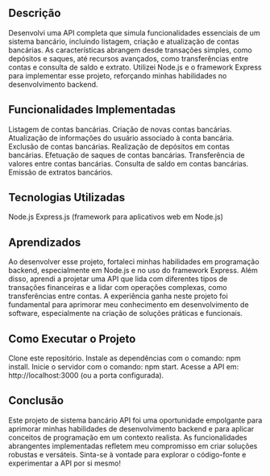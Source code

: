 ## Descrição
Desenvolvi uma API completa que simula funcionalidades essenciais de um sistema bancário, incluindo listagem, criação e atualização de contas bancárias. As características abrangem desde transações simples, como depósitos e saques, até recursos avançados, como transferências entre contas e consulta de saldo e extrato. Utilizei Node.js e o framework Express para implementar esse projeto, reforçando minhas habilidades no desenvolvimento backend.

## Funcionalidades Implementadas
Listagem de contas bancárias.
Criação de novas contas bancárias.
Atualização de informações do usuário associado à conta bancária.
Exclusão de contas bancárias.
Realização de depósitos em contas bancárias.
Efetuação de saques de contas bancárias.
Transferência de valores entre contas bancárias.
Consulta de saldo em contas bancárias.
Emissão de extratos bancários.

## Tecnologias Utilizadas
Node.js
Express.js (framework para aplicativos web em Node.js)

## Aprendizados
Ao desenvolver esse projeto, fortaleci minhas habilidades em programação backend, especialmente em Node.js e no uso do framework Express. Além disso, aprendi a projetar uma API que lida com diferentes tipos de transações financeiras e a lidar com operações complexas, como transferências entre contas. A experiência ganha neste projeto foi fundamental para aprimorar meu conhecimento em desenvolvimento de software, especialmente na criação de soluções práticas e funcionais.

## Como Executar o Projeto
Clone este repositório.
Instale as dependências com o comando: npm install.
Inicie o servidor com o comando: npm start.
Acesse a API em: http://localhost:3000 (ou a porta configurada).

## Conclusão
Este projeto de sistema bancário API foi uma oportunidade empolgante para aprimorar minhas habilidades de desenvolvimento backend e para aplicar conceitos de programação em um contexto realista. As funcionalidades abrangentes implementadas refletem meu compromisso em criar soluções robustas e versáteis. Sinta-se à vontade para explorar o código-fonte e experimentar a API por si mesmo!